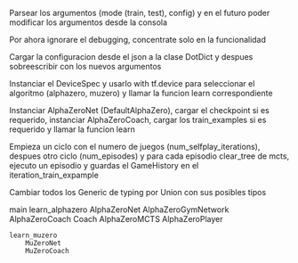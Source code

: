 Parsear los argumentos (mode (train, test), config) y en el futuro poder modificar los argumentos desde la consola

Por ahora ignorare el debugging, concentrate solo en la funcionalidad

Cargar la configuracion desde el json a la clase DotDict y despues sobreescribir con los nuevos argumentos

Instanciar el DeviceSpec y usarlo with tf.device para seleccionar el algoritmo (alphazero, muzero) y llamar la funcion learn correspondiente

Instanciar AlphaZeroNet (DefaultAlphaZero), cargar el checkpoint si es requerido, instanciar AlphaZeroCoach, cargar los train_examples si es requerido y llamar la funcion learn

Empieza un ciclo con el numero de juegos (num_selfplay_iterations), despues otro ciclo (num_episodes) y para cada episodio clear_tree de mcts, ejecuto un episodio y guardas el GameHistory en el iteration_train_expample


Cambiar todos los Generic de typing por Union con sus posibles tipos



main
    learn_alphazero
        AlphaZeroNet
            AlphaZeroGymNetwork
        AlphaZeroCoach
            Coach
                AlphaZeroMCTS
                AlphaZeroPlayer


    learn_muzero
        MuZeroNet
        MuZeroCoach